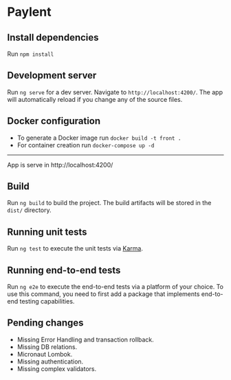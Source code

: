 # Paylent

## Install dependencies

Run `npm install`

## Development server

Run `ng serve` for a dev server. Navigate to `http://localhost:4200/`. The app will automatically reload if you change any of the source files.

## Docker configuration

- To generate a Docker image run `docker build -t front .`
- For container creation run `docker-compose up -d`
---
App is serve in http://localhost:4200/

## Build

Run `ng build` to build the project. The build artifacts will be stored in the `dist/` directory.

## Running unit tests

Run `ng test` to execute the unit tests via [Karma](https://karma-runner.github.io).

## Running end-to-end tests

Run `ng e2e` to execute the end-to-end tests via a platform of your choice. To use this command, you need to first add a package that implements end-to-end testing capabilities.

## Pending changes

- Missing Error Handling and transaction rollback.
- Missing DB relations.
- Micronaut Lombok.
- Missing authentication.
- Missing complex validators.
